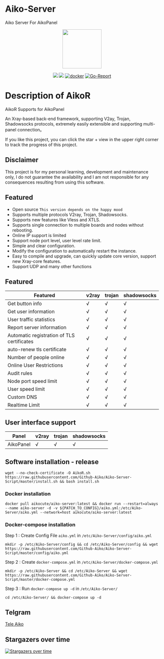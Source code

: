 # Aiko-Server
Aiko Server For AikoPanel

<p align="center"><img src="https://avatars.githubusercontent.com/u/91626055?v=4" width="128" /></p>

<div align="center">

[![](https://img.shields.io/github/downloads/Github-Aiko/Aiko-Server/total.svg?style=flat-square)](https://github.com/Github-Aiko/Aiko-Server/releases)
[![](https://img.shields.io/github/v/release/Github-Aiko/Aiko-Server?style=flat-square)](https://github.com/Github-Aiko/Aiko-Server/releases)
[![docker](https://img.shields.io/docker/v/aikocute/aiko-server?label=Docker%20image&sort=semver)](https://hub.docker.com/r/aikocute/aiko-server)
[![Go-Report](https://goreportcard.com/badge/github.com/Github-Aiko/Aiko-Server?style=flat-square)](https://goreportcard.com/report/github.com/Github-Aiko/Aiko-Server)
</div>


# Description of AikoR
AikoR Supports for AikoPanel

An Xray-based back-end framework, supporting V2ay, Trojan, Shadowsocks protocols, extremely easily extensible and supporting multi-panel connection。

If you like this project, you can click the star + view in the upper right corner to track the progress of this project.

## Disclaimer

This project is for my personal learning, development and maintenance only, I do not guarantee the availability and I am not responsible for any consequences resulting from using this software.

## Featured
* Open source `This version depends on the happy mood`
* Supports multiple protocols V2ray, Trojan, Shadowsocks.
* Supports new features like Vless and XTLS.
* Supports single connection to multiple boards and nodes without rebooting.
* Online IP support is limited
* Support node port level, user level rate limit.
* Simple and clear configuration.
* Modify the configuration to automatically restart the instance.
* Easy to compile and upgrade, can quickly update core version, support new Xray-core features.
* Support UDP and many other functions

## Featured

| Featured                                       | v2ray | trojan | shadowsocks |
| -------------------------------------------    | ----- | ------ | ----------- |
| Get button info                                | √     | √      | √           |
| Get user information                           | √     | √      | √           |
| User traffic statistics                        | √     | √      | √           |
| Report server information                      | √     | √      | √           |
| Automatic registration of TLS certificates     | √     | √      | √           |
| auto-renew tls certificate                     | √     | √      | √           |
| Number of people online                        | √     | √      | √           |
| Online User Restrictions                       | √     | √      | √           |
| Audit rules                                    | √     | √      | √           |
| Node port speed limit                          | √     | √      | √           |
| User speed limit                               | √     | √      | √           |
| Custom DNS                                     | √     | √      | √           |
| Realtime Limit                                 | √     | √      | √           |
## User interface support

| Panel                                                  | v2ray | trojan | shadowsocks                                 |
| ------------------------------------------------------ | ----- | ------ | ------------------------------------------- |
|  AikoPanel                                             | √     | √      | √                                           |

## Software installation - release
```
wget --no-check-certificate -O AikoR.sh https://raw.githubusercontent.com/Github-Aiko/Aiko-Server-Script/master/install.sh && bash install.sh
```
### Docker installation
```
docker pull aikocute/aiko-server:latest && docker run --restart=always --name aiko-server -d -v ${PATCH_TO_CONFIG}/aiko.yml:/etc/Aiko-Server/aiko.yml --network=host aikocute/aiko-server:latest
```


### Docker-compose installation
Step 1 : Create Config File `aiko.yml` in `/etc/Aiko-Server/config/aiko.yml`
```
mkdir -p /etc/Aiko-Server/config && cd /etc/Aiko-Server/config && wget https://raw.githubusercontent.com/Github-Aiko/Aiko-Server-Script/master/config/aiko.yml
```

Step 2 : Create `docker-compose.yml` in `/etc/Aiko-Server/docker-compose.yml`
```
mkdir -p /etc/Aiko-Server && cd /etc/Aiko-Server && wget https://raw.githubusercontent.com/Github-Aiko/Aiko-Server-Script/master/docker-compose.yml
```

Step 3 : Run `docker-compose up -d` in `/etc/Aiko-Server/`
```
cd /etc/Aiko-Server/ && docker-compose up -d
```

## Telgram
[Tele Aiko](https://t.me/Tele_Aiko)


## Stargazers over time

[![Stargazers over time](https://starchart.cc/Github-Aiko/Aiko-Server.svg)](https://starchart.cc/Github-Aiko/Aiko-Server)
